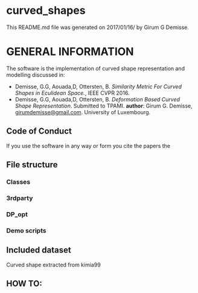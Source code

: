# curved_shapes
This README.md file was generated on 2017/01/16/ by Girum G Demisse.

# GENERAL INFORMATION 
The software is the implementation of curved shape representation
and modelling discussed in:
* Demisse, G.G, Aouada,D, Ottersten, B. *Similarity Metric For Curved
  Shapes in Eculidean Space.*, IEEE CVPR 2016.
* Demisse, G.G, Aouada,D, Ottersten, B. *Deformation Based Curved Shape
  Representation*. Submitted to TPAMI.
**author**: Girum G. Demisse, girumdemisse@gmail.com. University of 
  Luxembourg.
## Code of Conduct
If you use the software in any way or form you cite the papers the
   
## File structure
### Classes
### 3rdparty
### DP_opt
### Demo scripts
## Included dataset
Curved shape extracted from kimia99
## HOW TO:
 
